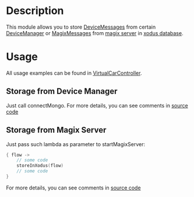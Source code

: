 # Description
This module allows you to store [DeviceMessages](/controls-core/src/commonMain/kotlin/ru/mipt/npm/controls/api/DeviceMessage.kt)
from certain [DeviceManager](/controls-core/src/commonMain/kotlin/ru/mipt/npm/controls/controllers/DeviceManager.kt) 
or [MagixMessages](magix/magix-api/src/commonMain/kotlin/ru/mipt/npm/magix/api/MagixMessage.kt) 
from [magix server](/magix/magix-server/src/main/kotlin/ru/mipt/npm/magix/server/server.kt)
in [xodus database](https://github.com/JetBrains/xodus).

# Usage

All usage examples can be found in [VirtualCarController](/demo/car/src/main/kotlin/ru/mipt/npm/controls/demo/car/VirtualCarController.kt).

## Storage from Device Manager

Just call connectMongo. For more details, you can see comments in [source code](/controls-xodus/src/main/kotlin/ru/mipt/npm/controls/xodus/connections.kt)

## Storage from Magix Server

Just pass such lambda as parameter to startMagixServer:
```kotlin
{ flow ->
    // some code
    storeInXodus(flow)
    // some code
}
```
For more details, you can see comments in [source code](/controls-xodus/src/main/kotlin/ru/mipt/npm/controls/xodus/connections.kt)
